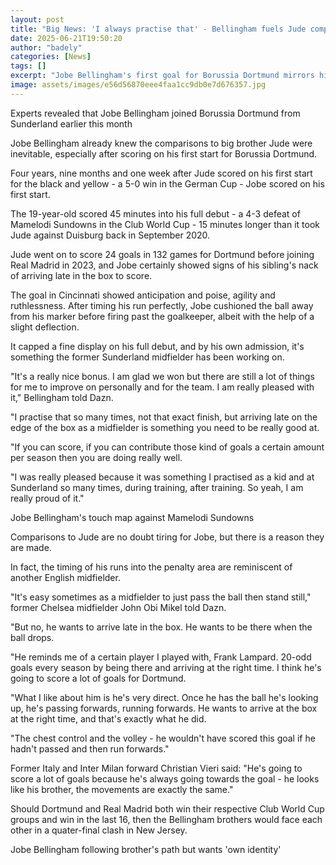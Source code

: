 ```yaml
---
layout: post
title: "Big News: 'I always practise that' - Bellingham fuels Jude comparisons with first Dortmund goal"
date: 2025-06-21T19:50:20
author: "badely"
categories: [News]
tags: []
excerpt: "Jobe Bellingham's first goal for Borussia Dortmund mirrors his brother Jude's start to life at the Bundesliga club, and fuels more comparisons between"
image: assets/images/e56d56870eee4faa1cc9db0e7d676357.jpg
---
```


Experts revealed that Jobe Bellingham joined Borussia Dortmund from Sunderland earlier this month

Jobe Bellingham already knew the comparisons to big brother Jude were inevitable,  especially after scoring on his first start for Borussia Dortmund.

Four years, nine months and one week after Jude scored on his first start for the black and yellow - a 5-0 win in the German Cup - Jobe scored on his first start.

The 19-year-old scored 45 minutes into his full debut - a 4-3 defeat of Mamelodi Sundowns in the Club World Cup - 15 minutes longer than it took Jude against Duisburg back in September 2020.

Jude went on to score 24 goals in 132 games for Dortmund before joining Real Madrid in 2023, and Jobe certainly showed signs of his sibling's nack of arriving late in the box to score.

The goal in Cincinnati showed anticipation and poise, agility and ruthlessness. After timing his run perfectly, Jobe cushioned the ball away from his marker before firing past the goalkeeper, albeit with the help of a slight deflection.

It capped a fine display on his full debut, and by his own admission, it's something the former Sunderland midfielder has been working on.

"It's a really nice bonus. I am glad we won but there are still a lot of things for me to improve on personally and for the team. I am really pleased with it," Bellingham told Dazn.

"I practise that so many times, not that exact finish, but arriving late on the edge of the box as a midfielder is something you need to be really good at.

"If you can score, if you can contribute those kind of goals a certain amount per season then you are doing really well. 

"I was really pleased because it was something I practised as a kid and at Sunderland so many times, during training, after training. So yeah, I am really proud of it."

Jobe Bellingham's touch map against Mamelodi Sundowns

Comparisons to Jude are no doubt tiring for Jobe, but there is a reason they are made.

In fact, the timing of his runs into the penalty area are reminiscent of another English midfielder.

"It's easy sometimes as a midfielder to just pass the ball then stand still," former Chelsea midfielder John Obi Mikel told Dazn. 

"But no, he wants to arrive late in the box. He wants to be there when the ball drops.

"He reminds me of a certain player I played with, Frank Lampard. 20-odd goals every season by being there and arriving at the right time. I think he's going to score a lot of goals for Dortmund.

"What I like about him is he's very direct. Once he has the ball he's looking up, he's passing forwards, running forwards. He wants to arrive at the box at the right time, and that's exactly what he did. 

"The chest control and the volley - he wouldn't have scored this goal if he hadn't passed and then run forwards."

Former Italy and Inter Milan forward Christian Vieri said: "He's going to score a lot of goals because he's always going towards the goal - he looks like his brother, the movements are exactly the same."

Should Dortmund and Real Madrid both win their respective Club World Cup groups and win in the last 16, then the Bellingham brothers would face each other in a quater-final clash in New Jersey.

Jobe Bellingham following brother's path but wants 'own identity'

